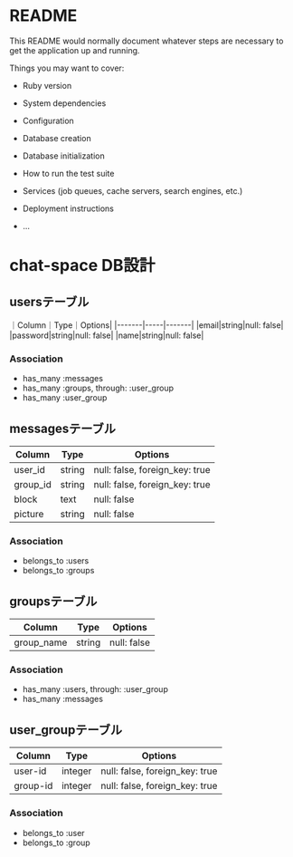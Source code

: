# README

This README would normally document whatever steps are necessary to get the
application up and running.

Things you may want to cover:

* Ruby version

* System dependencies

* Configuration

* Database creation

* Database initialization

* How to run the test suite

* Services (job queues, cache servers, search engines, etc.)

* Deployment instructions

* ...

# chat-space DB設計
## usersテーブル
｜Column｜Type｜Options|
|-------|-----|-------|
|email|string|null: false|
|password|string|null: false|
|name|string|null: false|
### Association
- has_many :messages
- has_many :groups, through: :user_group
- has_many :user_group


## messagesテーブル
|Column|Type|Options|
|------|----|-------|
|user_id|string|null: false, foreign_key: true|
|group_id|string|null: false, foreign_key: true|
|block|text|null: false|
|picture|string|null: false|
### Association
- belongs_to :users
- belongs_to :groups

## groupsテーブル
|Column|Type|Options|
|------|----|-------|
|group_name|string|null: false|
### Association
- has_many :users, through: :user_group
- has_many :messages


## user_groupテーブル
|Column|Type|Options|
|------|----|-------|
|user-id|integer|null: false, foreign_key: true|
|group-id|integer|null: false, foreign_key: true|
### Association
- belongs_to :user
- belongs_to :group




